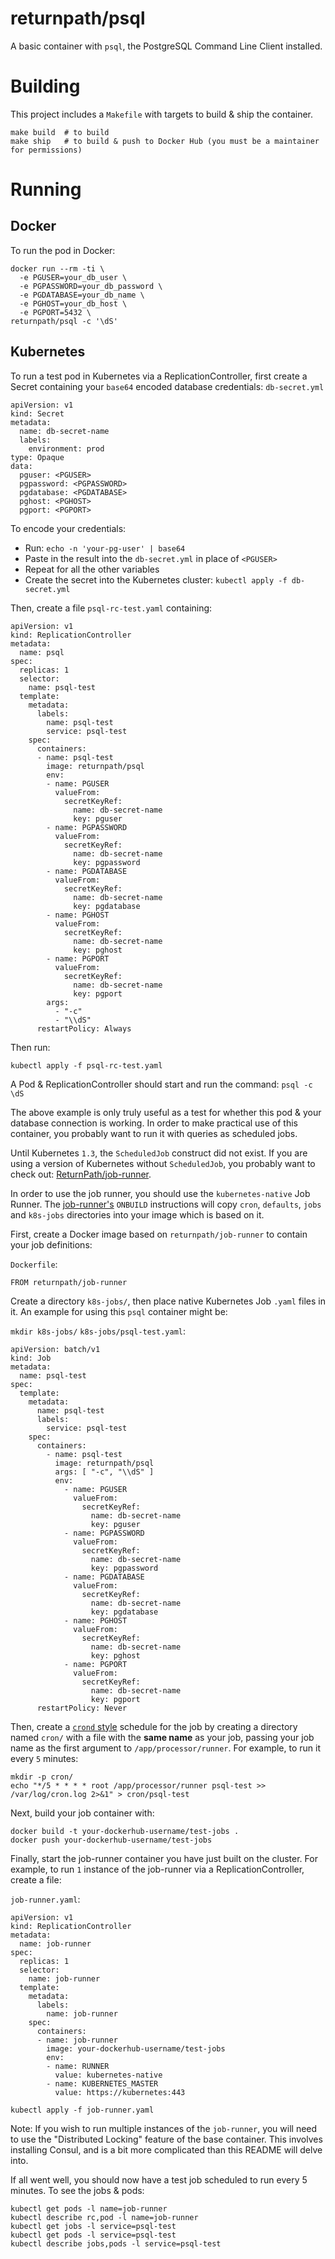 returnpath/psql
===============

A basic container with `psql`, the PostgreSQL Command Line Client installed.

Building
========

This project includes a `Makefile` with targets to build & ship the container.

    make build  # to build
    make ship   # to build & push to Docker Hub (you must be a maintainer for permissions)

Running
=======

## Docker

To run the pod in Docker:

    docker run --rm -ti \
      -e PGUSER=your_db_user \
      -e PGPASSWORD=your_db_password \
      -e PGDATABASE=your_db_name \
      -e PGHOST=your_db_host \
      -e PGPORT=5432 \
    returnpath/psql -c '\dS'

## Kubernetes

To run a test pod in Kubernetes via a ReplicationController, first create a Secret containing your `base64` encoded database credentials: `db-secret.yml`

    apiVersion: v1
    kind: Secret
    metadata:
      name: db-secret-name
      labels:
        environment: prod
    type: Opaque
    data:
      pguser: <PGUSER>
      pgpassword: <PGPASSWORD>
      pgdatabase: <PGDATABASE>
      pghost: <PGHOST>
      pgport: <PGPORT>

To encode your credentials:

 - Run: `echo -n 'your-pg-user' | base64`
 - Paste in the result into the `db-secret.yml` in place of `<PGUSER>`
 - Repeat for all the other variables
 - Create the secret into the Kubernetes cluster: `kubectl apply -f db-secret.yml`

Then, create a file `psql-rc-test.yaml` containing:

    apiVersion: v1
    kind: ReplicationController
    metadata:
      name: psql
    spec:
      replicas: 1
      selector:
        name: psql-test
      template:
        metadata:
          labels:
            name: psql-test
            service: psql-test
        spec:
          containers:
          - name: psql-test
            image: returnpath/psql
            env:
            - name: PGUSER
              valueFrom:
                secretKeyRef:
                  name: db-secret-name
                  key: pguser
            - name: PGPASSWORD
              valueFrom:
                secretKeyRef:
                  name: db-secret-name
                  key: pgpassword
            - name: PGDATABASE
              valueFrom:
                secretKeyRef:
                  name: db-secret-name
                  key: pgdatabase
            - name: PGHOST
              valueFrom:
                secretKeyRef:
                  name: db-secret-name
                  key: pghost
            - name: PGPORT
              valueFrom:
                secretKeyRef:
                  name: db-secret-name
                  key: pgport
            args:
              - "-c"
              - "\\dS"
          restartPolicy: Always

Then run:

    kubectl apply -f psql-rc-test.yaml

A Pod & ReplicationController should start and run the command: `psql -c \dS`

The above example is only truly useful as a test for whether this pod & your database connection is working.  In order to make practical use of this container, you probably want to run it with queries as scheduled jobs.

Until Kubernetes `1.3`, the `ScheduledJob` construct did not exist.  If you are using a version of Kubernetes without `ScheduledJob`, you probably want to check out: [ReturnPath/job-runner][returnpath-job-runner].

In order to use the job runner, you should use the `kubernetes-native` Job Runner.  The [job-runner's][returnpath-job-runner] `ONBUILD` instructions will copy `cron`, `defaults`, `jobs` and `k8s-jobs` directories into your image which is based on it.  

First, create a Docker image based on `returnpath/job-runner` to contain your job definitions:

`Dockerfile`:

    FROM returnpath/job-runner

Create a directory `k8s-jobs/`, then place native Kubernetes Job `.yaml` files in it.  An example for using this `psql` container might be:

`mkdir k8s-jobs/`
`k8s-jobs/psql-test.yaml`:

    apiVersion: batch/v1
    kind: Job
    metadata:
      name: psql-test
    spec:
      template:
        metadata:
          name: psql-test
          labels:
            service: psql-test
        spec:
          containers:
            - name: psql-test
              image: returnpath/psql
              args: [ "-c", "\\dS" ]
              env:
                - name: PGUSER
                  valueFrom:
                    secretKeyRef:
                      name: db-secret-name
                      key: pguser
                - name: PGPASSWORD
                  valueFrom:
                    secretKeyRef:
                      name: db-secret-name
                      key: pgpassword
                - name: PGDATABASE
                  valueFrom:
                    secretKeyRef:
                      name: db-secret-name
                      key: pgdatabase
                - name: PGHOST
                  valueFrom:
                    secretKeyRef:
                      name: db-secret-name
                      key: pghost
                - name: PGPORT
                  valueFrom:
                    secretKeyRef:
                      name: db-secret-name
                      key: pgport
          restartPolicy: Never

Then, create a [`crond` style][cron-wikipedia] schedule for the job by creating a directory named `cron/` with a file with the **same name** as your job, passing your job name as the first argument to `/app/processor/runner`.  For example, to run it every `5` minutes:

    mkdir -p cron/
    echo "*/5 * * * * root /app/processor/runner psql-test >> /var/log/cron.log 2>&1" > cron/psql-test

Next, build your job container with:

    docker build -t your-dockerhub-username/test-jobs .
    docker push your-dockerhub-username/test-jobs

Finally, start the job-runner container you have just built on the cluster.  For example, to run `1` instance of the job-runner via a ReplicationController, create a file:

`job-runner.yaml`:

    apiVersion: v1
    kind: ReplicationController
    metadata:
      name: job-runner
    spec:
      replicas: 1
      selector:
        name: job-runner
      template:
        metadata:
          labels:
            name: job-runner
        spec:
          containers:
          - name: job-runner
            image: your-dockerhub-username/test-jobs
            env:
            - name: RUNNER
              value: kubernetes-native
            - name: KUBERNETES_MASTER
              value: https://kubernetes:443

    kubectl apply -f job-runner.yaml

Note: If you wish to run multiple instances of the `job-runner`, you will need to use the "Distributed Locking" feature of the base container.  This involves installing Consul, and is a bit more complicated than this README will delve into.

If all went well, you should now have a test job scheduled to run every 5 minutes.  To see the jobs & pods:

    kubectl get pods -l name=job-runner
    kubectl describe rc,pod -l name=job-runner
    kubectl get jobs -l service=psql-test
    kubectl get pods -l service=psql-test
    kubectl describe jobs,pods -l service=psql-test

[returnpath-job-runner]: https://github.com/ReturnPath/job-runner
[cron-wikipedia]: https://en.wikipedia.org/wiki/Cron#Configuration_file
